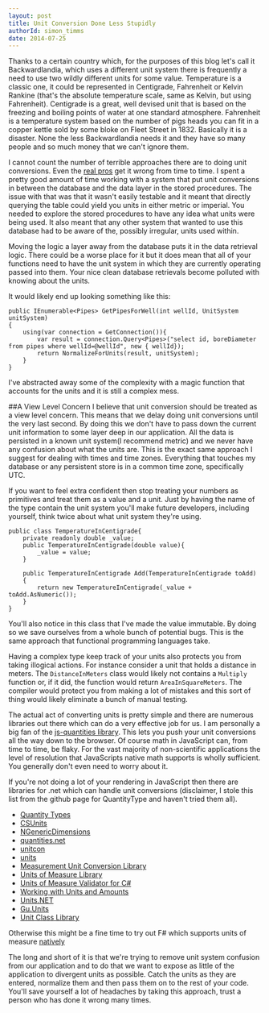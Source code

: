```yaml
---
layout: post
title: Unit Conversion Done Less Stupidly
authorId: simon_timms
date: 2014-07-25
---
```

Thanks to a certain country which, for the purposes of this blog let's call it Backwardlandia, which uses a different unit system there is frequently a need to use two wildly different units for some value. Temperature is a classic one, it could be represented in Centigrade, Fahrenheit or Kelvin Rankine (that's the absolute temperature scale, same as Kelvin, but using Fahrenheit). Centigrade is a great, well devised unit that is based on the freezing and boiling points of water at one standard atmosphere. Fahrenheit is a temperature system based on the number of pigs heads you can fit in a copper kettle sold by some bloke on Fleet Street in 1832. Basically it is a disaster. None the less Backwardlandia needs it and they have so many people and so much money that we can't ignore them. 

I cannot count the number of terrible approaches there are to doing unit conversions. Even the [real pros](http://www.cnn.com/TECH/space/9909/30/mars.metric.02/) get it wrong from time to time. I spent a pretty good amount of time working with a system that put unit conversions in between the database and the data layer in the stored procedures. The issue with that was that it wasn't easily testable and it meant that directly querying the table could yield you units in either metric or imperial. You needed to explore the stored procedures to have any idea what units were being used. It also meant that any other system that wanted to use this database had to be aware of the, possibly irregular, units used within. 

Moving the logic a layer away from the database puts it in the data retrieval logic. There could be a worse place for it but it does mean that all of your functions need to have the unit system in which they are currently operating passed into them. Your nice clean database retrievals become polluted with knowing about the units. 

It would likely end up looking something like this:

```
public IEnumerable<Pipes> GetPipesForWell(int wellId, UnitSystem unitSystem)
{
    using(var connection = GetConnection()){
    	var result = connection.Query<Pipes>("select id, boreDiameter from pipes where wellId=@wellId", new { wellId});
        return NormalizeForUnits(result, unitSystem);
    }
}
```

I've abstracted away some of the complexity with a magic function that accounts for the units and it is still a complex mess. 

##A View Level Concern
I believe that unit conversion should be treated as a view level concern. This means that we delay doing unit conversions until the very last second. By doing this we don't have to pass down the current unit information to some layer deep in our application. All the data is persisted in a known unit system(I recommend metric) and we never have any confusion about what the units are. This is the exact same approach I suggest for dealing with times and time zones. Everything that touches my database or any persistent store is in a common time zone, specifically UTC. 

If you want to feel extra confident then stop treating your numbers as primitives and treat them as a value and a unit.  Just by having the name of the type contain the unit system you'll make future developers, including yourself, think twice about what unit system they're using.

```
public class TemperatureInCentigrade{
	private readonly double _value;
	public TemperatureInCentigrade(double value){
    	_value = value;
    }
    
    public TemperatureInCentigrade Add(TemperatureInCentigrade toAdd) 
    {
    	return new TemperatureInCentigrade(_value + toAdd.AsNumeric());
    }
}
```

You'll also notice in this class that I've made the value immutable. By doing so we save ourselves from a whole bunch of potential bugs. This is the same approach that functional programming languages take. 

Having a complex type keep track of your units also protects you from taking illogical actions. For instance consider a unit that holds a distance in meters. The ```DistanceInMeters``` class would likely not contains a ```Multiply``` function or, if it did, the function would return ```AreaInSquareMeters```. The compiler would protect you from making a lot of mistakes and this sort of thing would likely eliminate a bunch of manual testing. 

The actual act of converting units is pretty simple and there are numerous libraries out there which can do a very effective job for us. I am personally a big fan of the [js-quantities library](https://github.com/gentooboontoo/js-quantities). This lets you push your unit conversions all the way down to the browser. Of course math in JavaScript can, from time to time, be flaky. For the vast majority of non-scientific applications the level of resolution that JavaScripts native math supports is wholly sufficient. You generally don't even need to worry about it.

If you're not doing a lot of your rendering in JavaScript then there are libraries for .net which can handle unit conversions (disclaimer, I stole this list from the github page for QuantityType and haven't tried them all). 

- [Quantity Types](https://github.com/objorke/QuantityTypes)
- [CSUnits](https://github.com/cureos/csunits)
- [NGenericDimensions](https://ngenericdimensions.codeplex.com/)
- [quantities.net](http://sourceforge.net/projects/quantitiesnet/)
- [unitcon](http://sourceforge.net/projects/unitcon/)
- [units](http://www.gnu.org/software/units/)
- [Measurement Unit Conversion Library](http://www.codeproject.com/Articles/23087/Measurement-Unit-Conversion-Library)
- [Units of Measure Library](http://www.codeproject.com/Articles/404573/Units-of-Measure-Library-for-NET)
- [Units of Measure Validator for C#](http://www.codeproject.com/Articles/413750/Units-of-Measure-Validator-for-Csharp)
- [Working with Units and Amounts](http://www.codeproject.com/Articles/611731/Working-with-Units-and-Amounts)
- [Units.NET](https://github.com/InitialForce/UnitsNet)
- [Gu.Units](https://github.com/JohanLarsson/Gu.Units)
- [Unit Class Library](https://bitbucket.org/Clearspan/unit-class-library/wiki/Home)

Otherwise this might be a fine time to try out F# which supports units of measure [natively](https://msdn.microsoft.com/en-us/library/dd233243.aspx) 

The long and short of it is that we're trying to remove unit system confusion from our application and to do that we want to expose as little of the application to divergent units as possible. Catch the units as they are entered, normalize them and then pass them on to the rest of your code. You'll save yourself a lot of headaches by taking this approach, trust a person who has done it wrong many times.

